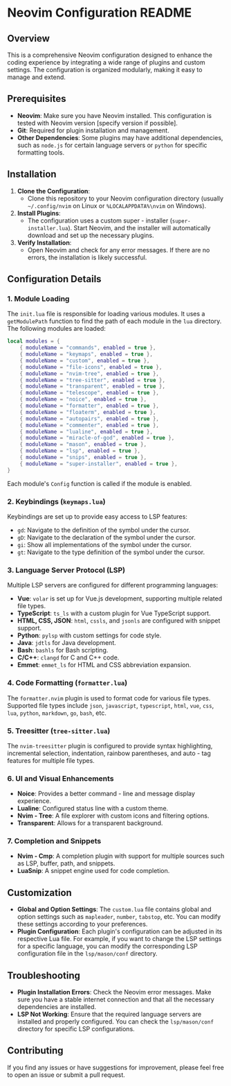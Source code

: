 # Neovim Configuration README

## Overview

This is a comprehensive Neovim configuration designed to enhance the coding experience by integrating a wide range of plugins and custom settings. The configuration is organized modularly, making it easy to manage and extend.

## Prerequisites

- **Neovim**: Make sure you have Neovim installed. This configuration is tested with Neovim version [specify version if possible].
- **Git**: Required for plugin installation and management.
- **Other Dependencies**: Some plugins may have additional dependencies, such as `node.js` for certain language servers or `python` for specific formatting tools.

## Installation

1. **Clone the Configuration**:
   - Clone this repository to your Neovim configuration directory (usually `~/.config/nvim` on Linux or `%LOCALAPPDATA%\nvim` on Windows).
2. **Install Plugins**:
   - The configuration uses a custom super - installer (`super-installer.lua`). Start Neovim, and the installer will automatically download and set up the necessary plugins.
3. **Verify Installation**:
   - Open Neovim and check for any error messages. If there are no errors, the installation is likely successful.

## Configuration Details

### 1. Module Loading

The `init.lua` file is responsible for loading various modules. It uses a `getModulePath` function to find the path of each module in the `lua` directory. The following modules are loaded:

```lua
local modules = {
    { moduleName = "commands", enabled = true },
    { moduleName = "keymaps", enabled = true },
    { moduleName = "custom", enabled = true },
    { moduleName = "file-icons", enabled = true },
    { moduleName = "nvim-tree", enabled = true },
    { moduleName = "tree-sitter", enabled = true },
    { moduleName = "transparent", enabled = true },
    { moduleName = "telescope", enabled = true },
    { moduleName = "noice", enabled = true },
    { moduleName = "formatter", enabled = true },
    { moduleName = "floaterm", enabled = true },
    { moduleName = "autopairs", enabled = true },
    { moduleName = "commenter", enabled = true },
    { moduleName = "lualine", enabled = true },
    { moduleName = "miracle-of-god", enabled = true },
    { moduleName = "mason", enabled = true },
    { moduleName = "lsp", enabled = true },
    { moduleName = "snips", enabled = true },
    { moduleName = "super-installer", enabled = true },
}
```

Each module's `Config` function is called if the module is enabled.

### 2. Keybindings (`keymaps.lua`)

Keybindings are set up to provide easy access to LSP features:

- `gd`: Navigate to the definition of the symbol under the cursor.
- `gD`: Navigate to the declaration of the symbol under the cursor.
- `gi`: Show all implementations of the symbol under the cursor.
- `gt`: Navigate to the type definition of the symbol under the cursor.

### 3. Language Server Protocol (LSP)

Multiple LSP servers are configured for different programming languages:

- **Vue**: `volar` is set up for Vue.js development, supporting multiple related file types.
- **TypeScript**: `ts_ls` with a custom plugin for Vue TypeScript support.
- **HTML, CSS, JSON**: `html`, `cssls`, and `jsonls` are configured with snippet support.
- **Python**: `pylsp` with custom settings for code style.
- **Java**: `jdtls` for Java development.
- **Bash**: `bashls` for Bash scripting.
- **C/C++**: `clangd` for C and C++ code.
- **Emmet**: `emmet_ls` for HTML and CSS abbreviation expansion.

### 4. Code Formatting (`formatter.lua`)

The `formatter.nvim` plugin is used to format code for various file types. Supported file types include `json`, `javascript`, `typescript`, `html`, `vue`, `css`, `lua`, `python`, `markdown`, `go`, `bash`, etc.

### 5. Treesitter (`tree-sitter.lua`)

The `nvim-treesitter` plugin is configured to provide syntax highlighting, incremental selection, indentation, rainbow parentheses, and auto - tag features for multiple file types.

### 6. UI and Visual Enhancements

- **Noice**: Provides a better command - line and message display experience.
- **Lualine**: Configured status line with a custom theme.
- **Nvim - Tree**: A file explorer with custom icons and filtering options.
- **Transparent**: Allows for a transparent background.

### 7. Completion and Snippets

- **Nvim - Cmp**: A completion plugin with support for multiple sources such as LSP, buffer, path, and snippets.
- **LuaSnip**: A snippet engine used for code completion.

## Customization

- **Global and Option Settings**: The `custom.lua` file contains global and option settings such as `mapleader`, `number`, `tabstop`, etc. You can modify these settings according to your preferences.
- **Plugin Configuration**: Each plugin's configuration can be adjusted in its respective Lua file. For example, if you want to change the LSP settings for a specific language, you can modify the corresponding LSP configuration file in the `lsp/mason/conf` directory.

## Troubleshooting

- **Plugin Installation Errors**: Check the Neovim error messages. Make sure you have a stable internet connection and that all the necessary dependencies are installed.
- **LSP Not Working**: Ensure that the required language servers are installed and properly configured. You can check the `lsp/mason/conf` directory for specific LSP configurations.

## Contributing

If you find any issues or have suggestions for improvement, please feel free to open an issue or submit a pull request.
